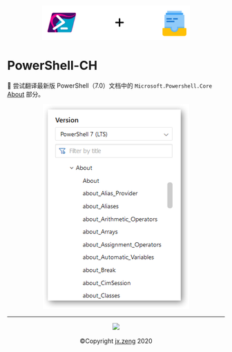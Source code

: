 <p align="center"><img height="80" src="powershell-to-mkdocs.png"></p>

# PowerShell-CH
🗽 尝试翻译最新版 PowerShell（7.0）文档中的 `Microsoft.Powershell.Core` <u>About</u> 部分。

<p align="center"><img src="about-docs.jpg"></p>

------

<p align="center"><img height="100" src="https://i.loli.net/2020/06/21/kC6K237WbamvDiR.jpg"></p>
<p align="center">©Copyright <a href="jx.zeng.xtu@gmail.com">jx.zeng</a> 2020</p>
